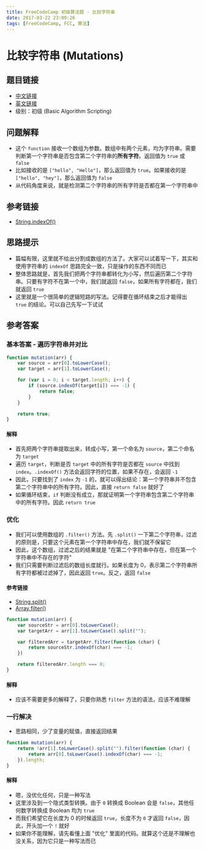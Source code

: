 ```yaml
---
title: FreeCodeCamp 初级算法题 - 比较字符串
date: 2017-03-22 23:09:26
tags: [FreeCodeCamp, FCC, 算法]
---
```

# 比较字符串 (Mutations)

## 题目链接
- [中文链接](https://www.freecodecamp.cn/challenges/mutations)
- [英文链接](https://www.freecodecamp.com/challenges/mutations)
- 级别：初级 (Basic Algorithm Scripting)

## 问题解释
- 这个 `function` 接收一个数组为参数。数组中有两个元素，均为字符串。需要判断第一个字符串是否包含第二个字符串的**所有字符**。返回值为 `true` 或 `false`
- 比如接收的是 `["hello", "Hello"]`，那么返回值为 `true`。如果接收的是 `["hello", "hey"]`，那么返回值为 `false`
- 从代码角度来说，就是检测第二个字符串的所有字符是否都在第一个字符串中
<!-- more -->

## 参考链接
- [String.indexOf()](https://developer.mozilla.org/zh-CN/docs/Web/JavaScript/Reference/Global_Objects/String/split)

## 思路提示
- 篇幅有限，这里就不给出分割成数组的方法了。大家可以试着写一下，其实和使用字符串的 `indexOf` 思路完全一致，只是操作的东西不同而已
- 整体思路就是，首先我们把两个字符串都转化为小写，然后遍历第二个字符串。只要有字符不在第一个中，我们就返回 `false`，如果所有字符都在，我们就返回 `true`
- 这里就是一个很简单的逻辑短路的写法。记得要在循环结束之后才能得出 `true` 的结论。可以自己先写一下试试

## 参考答案
### 基本答案 - 遍历字符串并对比
```js
function mutation(arr) {
    var source = arr[0].toLowerCase();
    var target = arr[1].toLowerCase();

    for (var i = 0; i < target.length; i++) {
        if (source.indexOf(target[i]) === -1) {
            return false;
        }
    }

    return true;
}
```
#### 解释
- 首先把两个字符串提取出来，转成小写，第一个命名为 `source`，第二个命名为 `target`
- 遍历 `target`，判断是否 `target` 中的所有字符是否都在 `source` 中找到 `index`。`.indexOf()` 方法会返回字符的位置，如果不存在，会返回 `-1`
- 因此，只要找到了 `index` 为 `-1` 的，就可以得出结论：第一个字符串并不包含第二个字符串中的所有字符。因此，直接 `return false` 就好了
- 如果循环结束，`if` 判断没有成立，那就证明第一个字符串包含第二个字符串中的所有字符。因此 `return true`

### 优化
- 我们可以使用数组的 `.filter()` 方法。先 `.split()` 一下第二个字符串，过滤的原则是，只要这个元素在第一个字符串中存在，我们就不保留它
- 因此，这个数组，过滤之后的结果就是 "在第二个字符串中存在，但在第一个字符串中不存在的字符"
- 我们只需要判断过滤后的数组长度就行。如果长度为 0，表示第二个字符串所有字符都被过滤掉了，因此返回 `true`。反之，返回 `false`
#### 参考链接
- [String.split()](https://developer.mozilla.org/zh-CN/docs/Web/JavaScript/Reference/Global_Objects/String/split)
- [Array.filter()](https://developer.mozilla.org/zh-CN/docs/Web/JavaScript/Reference/Global_Objects/Array/filter)

```js
function mutation(arr) {
    var sourceStr = arr[0].toLowerCase();
    var targetArr = arr[1].toLowerCase().split("");

    var filteredArr = targetArr.filter(function (char) {
        return sourceStr.indexOf(char) === -1;
    })

    return filteredArr.length === 0;
} 
```
#### 解释
- 应该不需要更多的解释了，只要你熟悉 `filter` 方法的语法，应该不难理解

### 一行解决
- 思路相同，少了变量的赋值，直接返回结果
```js
function mutation(arr) {
    return !arr[1].toLowerCase().split("").filter(function (char) {
        return arr[0].toLowerCase().indexOf(char) === -1;
    }).length;
}
```
#### 解释
- 嗯，没优化任何，只是一种写法
- 这里涉及到一个隐式类型转换。由于 `0` 转换成 Boolean 会是 `false`，其他任何数字转换成 Boolean 均为 `true`
- 而我们希望它在长度为 0 的时候返回 `true`，长度不为 `0` 才返回 `false`，因此，开头加一个 `!` 就好
- 如果你不能理解，请先看懂上面 "优化" 里面的代码。就算这个还是不理解也没关系，因为它只是一种写法而已
